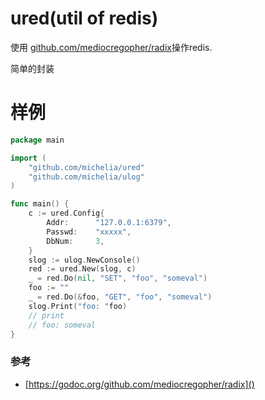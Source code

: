 # ured(util of redis)

使用 [github.com/mediocregopher/radix]()操作redis.

简单的封装

# 样例
```go
package main

import (
	"github.com/michelia/ured"
	"github.com/michelia/ulog"
)

func main() {
	c := ured.Config{
		Addr:      "127.0.0.1:6379",
		Passwd:    "xxxxx",
		DbNum:     3,
	}
	slog := ulog.NewConsole()
	red := ured.New(slog, c)
	_ = red.Do(nil, "SET", "foo", "someval")
	foo := ""
	_ = red.Do(&foo, "GET", "foo", "someval")
	slog.Print("foo: "foo)
	// print
	// foo: someval
}

```

### 参考
- [https://godoc.org/github.com/mediocregopher/radix]()
